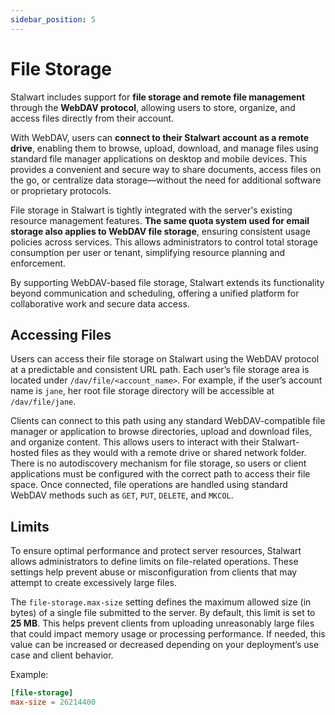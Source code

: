```yaml
---
sidebar_position: 5
---
```


# File Storage

Stalwart includes support for **file storage and remote file management** through the **WebDAV protocol**, allowing users to store, organize, and access files directly from their account.

With WebDAV, users can **connect to their Stalwart account as a remote drive**, enabling them to browse, upload, download, and manage files using standard file manager applications on desktop and mobile devices. This provides a convenient and secure way to share documents, access files on the go, or centralize data storage—without the need for additional software or proprietary protocols.

File storage in Stalwart is tightly integrated with the server's existing resource management features. **The same quota system used for email storage also applies to WebDAV file storage**, ensuring consistent usage policies across services. This allows administrators to control total storage consumption per user or tenant, simplifying resource planning and enforcement.

By supporting WebDAV-based file storage, Stalwart extends its functionality beyond communication and scheduling, offering a unified platform for collaborative work and secure data access.

## Accessing Files

Users can access their file storage on Stalwart using the WebDAV protocol at a predictable and consistent URL path. Each user’s file storage area is located under `/dav/file/<account_name>`. For example, if the user’s account name is `jane`, her root file storage directory will be accessible at `/dav/file/jane`.

Clients can connect to this path using any standard WebDAV-compatible file manager or application to browse directories, upload and download files, and organize content. This allows users to interact with their Stalwart-hosted files as they would with a remote drive or shared network folder. There is no autodiscovery mechanism for file storage, so users or client applications must be configured with the correct path to access their file space. Once connected, file operations are handled using standard WebDAV methods such as `GET`, `PUT`, `DELETE`, and `MKCOL`.

## Limits

To ensure optimal performance and protect server resources, Stalwart allows administrators to define limits on file-related operations. These settings help prevent abuse or misconfiguration from clients that may attempt to create excessively large files. 

The `file-storage.max-size` setting defines the maximum allowed size (in bytes) of a single file submitted to the server. By default, this limit is set to **25 MB**. This helps prevent clients from uploading unreasonably large files that could impact memory usage or processing performance. If needed, this value can be increased or decreased depending on your deployment’s use case and client behavior.

Example:

```toml
[file-storage]
max-size = 26214400
```
